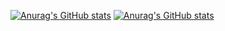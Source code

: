 [![Anurag's GitHub stats](https://github-readme-stats-git-masterrstaa-rickstaa.vercel.app/api/top-langs/?username=TeRaccoon&layout=compact&langs_count=12&role=owner,collaborator&theme=onedark)](https://github.com/anuraghazra/github-readme-stats)
[![Anurag's GitHub stats](https://github-readme-stats.vercel.app/api?username=TeRaccoon&show_icons=true&theme=onedark)](https://github.com/anuraghazra/github-readme-stats)
